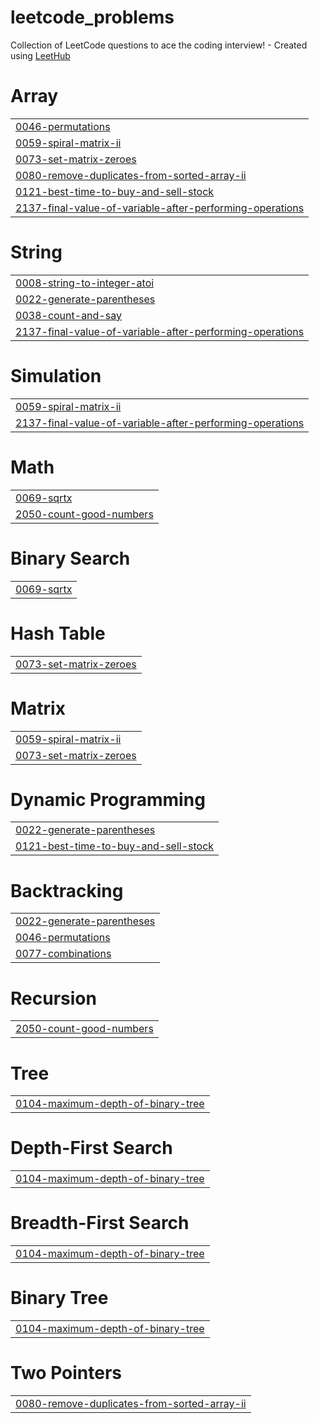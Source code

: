 # leetcode_problems
Collection of LeetCode questions to ace the coding interview! - Created using [LeetHub](https://github.com/QasimWani/LeetHub)


# Array
|  |
| ------- |
| [0046-permutations](https://github.com/ALKESHSHARMA24/leetcode_problems/tree/master/0046-permutations) |
| [0059-spiral-matrix-ii](https://github.com/ALKESHSHARMA24/leetcode_problems/tree/master/0059-spiral-matrix-ii) |
| [0073-set-matrix-zeroes](https://github.com/ALKESHSHARMA24/leetcode_problems/tree/master/0073-set-matrix-zeroes) |
| [0080-remove-duplicates-from-sorted-array-ii](https://github.com/ALKESHSHARMA24/leetcode_problems/tree/master/0080-remove-duplicates-from-sorted-array-ii) |
| [0121-best-time-to-buy-and-sell-stock](https://github.com/ALKESHSHARMA24/leetcode_problems/tree/master/0121-best-time-to-buy-and-sell-stock) |
| [2137-final-value-of-variable-after-performing-operations](https://github.com/ALKESHSHARMA24/leetcode_problems/tree/master/2137-final-value-of-variable-after-performing-operations) |
# String
|  |
| ------- |
| [0008-string-to-integer-atoi](https://github.com/ALKESHSHARMA24/leetcode_problems/tree/master/0008-string-to-integer-atoi) |
| [0022-generate-parentheses](https://github.com/ALKESHSHARMA24/leetcode_problems/tree/master/0022-generate-parentheses) |
| [0038-count-and-say](https://github.com/ALKESHSHARMA24/leetcode_problems/tree/master/0038-count-and-say) |
| [2137-final-value-of-variable-after-performing-operations](https://github.com/ALKESHSHARMA24/leetcode_problems/tree/master/2137-final-value-of-variable-after-performing-operations) |
# Simulation
|  |
| ------- |
| [0059-spiral-matrix-ii](https://github.com/ALKESHSHARMA24/leetcode_problems/tree/master/0059-spiral-matrix-ii) |
| [2137-final-value-of-variable-after-performing-operations](https://github.com/ALKESHSHARMA24/leetcode_problems/tree/master/2137-final-value-of-variable-after-performing-operations) |
# Math
|  |
| ------- |
| [0069-sqrtx](https://github.com/ALKESHSHARMA24/leetcode_problems/tree/master/0069-sqrtx) |
| [2050-count-good-numbers](https://github.com/ALKESHSHARMA24/leetcode_problems/tree/master/2050-count-good-numbers) |
# Binary Search
|  |
| ------- |
| [0069-sqrtx](https://github.com/ALKESHSHARMA24/leetcode_problems/tree/master/0069-sqrtx) |
# Hash Table
|  |
| ------- |
| [0073-set-matrix-zeroes](https://github.com/ALKESHSHARMA24/leetcode_problems/tree/master/0073-set-matrix-zeroes) |
# Matrix
|  |
| ------- |
| [0059-spiral-matrix-ii](https://github.com/ALKESHSHARMA24/leetcode_problems/tree/master/0059-spiral-matrix-ii) |
| [0073-set-matrix-zeroes](https://github.com/ALKESHSHARMA24/leetcode_problems/tree/master/0073-set-matrix-zeroes) |
# Dynamic Programming
|  |
| ------- |
| [0022-generate-parentheses](https://github.com/ALKESHSHARMA24/leetcode_problems/tree/master/0022-generate-parentheses) |
| [0121-best-time-to-buy-and-sell-stock](https://github.com/ALKESHSHARMA24/leetcode_problems/tree/master/0121-best-time-to-buy-and-sell-stock) |
# Backtracking
|  |
| ------- |
| [0022-generate-parentheses](https://github.com/ALKESHSHARMA24/leetcode_problems/tree/master/0022-generate-parentheses) |
| [0046-permutations](https://github.com/ALKESHSHARMA24/leetcode_problems/tree/master/0046-permutations) |
| [0077-combinations](https://github.com/ALKESHSHARMA24/leetcode_problems/tree/master/0077-combinations) |
# Recursion
|  |
| ------- |
| [2050-count-good-numbers](https://github.com/ALKESHSHARMA24/leetcode_problems/tree/master/2050-count-good-numbers) |
# Tree
|  |
| ------- |
| [0104-maximum-depth-of-binary-tree](https://github.com/ALKESHSHARMA24/leetcode_problems/tree/master/0104-maximum-depth-of-binary-tree) |
# Depth-First Search
|  |
| ------- |
| [0104-maximum-depth-of-binary-tree](https://github.com/ALKESHSHARMA24/leetcode_problems/tree/master/0104-maximum-depth-of-binary-tree) |
# Breadth-First Search
|  |
| ------- |
| [0104-maximum-depth-of-binary-tree](https://github.com/ALKESHSHARMA24/leetcode_problems/tree/master/0104-maximum-depth-of-binary-tree) |
# Binary Tree
|  |
| ------- |
| [0104-maximum-depth-of-binary-tree](https://github.com/ALKESHSHARMA24/leetcode_problems/tree/master/0104-maximum-depth-of-binary-tree) |
# Two Pointers
|  |
| ------- |
| [0080-remove-duplicates-from-sorted-array-ii](https://github.com/ALKESHSHARMA24/leetcode_problems/tree/master/0080-remove-duplicates-from-sorted-array-ii) |